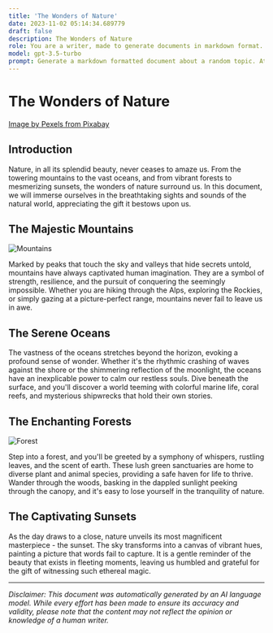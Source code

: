 ```yaml
---
title: 'The Wonders of Nature'
date: 2023-11-02 05:14:34.689779
draft: false
description: The Wonders of Nature
role: You are a writer, made to generate documents in markdown format. It is very important that all of the documents you generate are in valid markdown format.
model: gpt-3.5-turbo
prompt: Generate a markdown formatted document about a random topic. At the bottom, include a disclaimer explaining that the document was generated by you. The first line of the document should be the title. Make sure that the entire document is in proper markdown format, using a mix of various tags to make the document visually appealing.
---
```


# The Wonders of Nature

[Image by Pexels from Pixabay](https://pixabay.com/photos/landscape-mountains-sunrise-sunset-998145/)

## Introduction

Nature, in all its splendid beauty, never ceases to amaze us. From the towering mountains to the vast oceans, and from vibrant forests to mesmerizing sunsets, the wonders of nature surround us. In this document, we will immerse ourselves in the breathtaking sights and sounds of the natural world, appreciating the gift it bestows upon us.

## The Majestic Mountains

![Mountains](https://cdn.pixabay.com/photo/2017/09/09/18/25/mountaineer-2732065_960_720.jpg)

Marked by peaks that touch the sky and valleys that hide secrets untold, mountains have always captivated human imagination. They are a symbol of strength, resilience, and the pursuit of conquering the seemingly impossible. Whether you are hiking through the Alps, exploring the Rockies, or simply gazing at a picture-perfect range, mountains never fail to leave us in awe.

## The Serene Oceans

The vastness of the oceans stretches beyond the horizon, evoking a profound sense of wonder. Whether it's the rhythmic crashing of waves against the shore or the shimmering reflection of the moonlight, the oceans have an inexplicable power to calm our restless souls. Dive beneath the surface, and you'll discover a world teeming with colorful marine life, coral reefs, and mysterious shipwrecks that hold their own stories.

## The Enchanting Forests

![Forest](https://cdn.pixabay.com/photo/2016/11/08/05/26/woman-1807533_960_720.jpg)

Step into a forest, and you'll be greeted by a symphony of whispers, rustling leaves, and the scent of earth. These lush green sanctuaries are home to diverse plant and animal species, providing a safe haven for life to thrive. Wander through the woods, basking in the dappled sunlight peeking through the canopy, and it's easy to lose yourself in the tranquility of nature.

## The Captivating Sunsets

As the day draws to a close, nature unveils its most magnificent masterpiece - the sunset. The sky transforms into a canvas of vibrant hues, painting a picture that words fail to capture. It is a gentle reminder of the beauty that exists in fleeting moments, leaving us humbled and grateful for the gift of witnessing such ethereal magic.

---

*Disclaimer: This document was automatically generated by an AI language model. While every effort has been made to ensure its accuracy and validity, please note that the content may not reflect the opinion or knowledge of a human writer.*